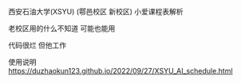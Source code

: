 西安石油大学(XSYU) (鄠邑校区 新校区) 小爱课程表解析

老校区用的什么不知道 可能也能用

代码很烂 但他工作

使用说明 https://duzhaokun123.github.io/2022/09/27/XSYU_AI_schedule.html